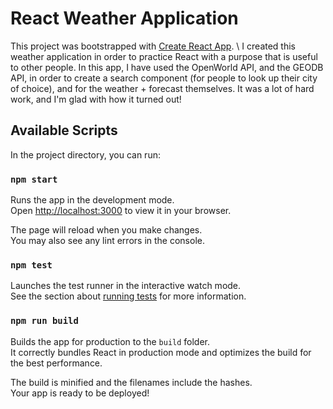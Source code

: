 # React Weather Application

This project was bootstrapped with [Create React App](https://github.com/facebook/create-react-app). \\
I created this weather application in order to practice React with a purpose that is useful to other people. In this app, I have used the OpenWorld API, and the GEODB API, in order to create a search component (for people to look up their city of choice), and for the weather + forecast themselves. It was a lot of hard work, and I'm glad with how it turned out!

## Available Scripts

In the project directory, you can run:

### `npm start`

Runs the app in the development mode.\
Open [http://localhost:3000](http://localhost:3000) to view it in your browser.

The page will reload when you make changes.\
You may also see any lint errors in the console.

### `npm test`

Launches the test runner in the interactive watch mode.\
See the section about [running tests](https://facebook.github.io/create-react-app/docs/running-tests) for more information.

### `npm run build`

Builds the app for production to the `build` folder.\
It correctly bundles React in production mode and optimizes the build for the best performance.

The build is minified and the filenames include the hashes.\
Your app is ready to be deployed!

